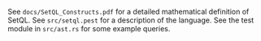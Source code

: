 See `docs/SetQL_Constructs.pdf` for a detailed mathematical definition of SetQL. See `src/setql.pest` for a description of the language. See the test module in `src/ast.rs` for some example queries.
